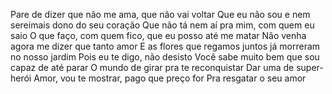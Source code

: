 Pare de dizer que não me ama, que não vai voltar
Que eu não sou e nem sereimais dono do seu coração
Que não tá nem aí pra mim, com quem eu saio
O que faço, com quem fico, que eu posso até me matar
Não venha agora me dizer que tanto amor
E as flores que regamos juntos já morreram no nosso jardim
Pois eu te digo, não desisto
Você sabe muito bem que sou capaz de até parar
O mundo de girar pra te reconquistar
Dar uma de super-herói
Amor, vou te mostrar, pago que preço for
Pra resgatar o seu amor
